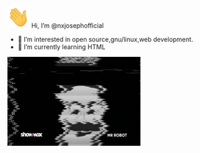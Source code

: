 <p><img src="Hi.gif" width="50" height="50"/> Hi, I’m @nxjosephofficial</p>
<ul type="disc">
<li>👀 I’m interested in open source,gnu/linux,web development.</li>
<li>🌱 I’m currently learning HTML</li>
</ul>
<img src="https://github.com/nxjosephofficial/nxjosephofficial/blob/main/giphy.gif" width="300" height="200" alt="gif"></img>
